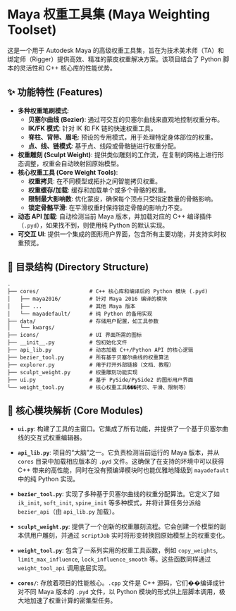 # Maya 权重工具集 (Maya Weighting Toolset)

这是一个用于 Autodesk Maya 的高级权重工具集，旨在为技术美术师（TA）和绑定师（Rigger）提供高效、精准的蒙皮权重解决方案。该项目结合了 Python 脚本的灵活性和 C++ 核心库的性能优势。

## ✨ 功能特性 (Features)

- **多种权重笔刷模式**:
  - **贝塞尔曲线 (Bezier)**: 通过可交互的贝塞尔曲线来直观地控制权重分布。
  - **IK/FK 模式**: 针对 IK 和 FK 链的快速权重工具。
  - **脊柱、背带、眉毛**: 预设的专用模式，用于处理特定身体部位的权重。
  - **点、线、链模式**: 基于点、线段或骨骼链进行权重分配。
- **权重雕刻 (Sculpt Weight)**: 提供类似雕刻的工作流，在复制的网格上进行形态调整，权重会自动映射回原始模型。
- **核心权重工具 (Core Weight Tools)**:
  - **权重拷贝**: 在不同模型或拓扑之间智能拷贝权重。
  - **权重缓存/加载**: 缓存和加载单个或多个骨骼的权重。
  - **限制最大影响数**: 优化蒙皮，确保每个顶点只受指定数量的骨骼影响。
  - **锁定骨骼平滑**: 在平滑权重时保持锁定骨骼的影响力不变。
- **动态 API 加载**: 自动检测当前 Maya 版本，并加载对应的 C++ 编译插件（`.pyd`），如果找不到，则使用纯 Python 的默认实现。
- **可交互 UI**: 提供一个集成的图形用户界面，包含所有主要功能，并支持实时权重预览。

## 📂 目录结构 (Directory Structure)

```
.
├── cores/                # C++ 核心库和编译后的 Python 模块 (.pyd)
│   ├── maya2016/         # 针对 Maya 2016 编译的模块
│   ├── ...               # 其他 Maya 版本
│   └── mayadefault/      # 纯 Python 的备用实现
├── data/                 # 存储用户配置，如工具参数
│   └── kwargs/
├── icons/                # UI 界面所需的图标
├── __init__.py           # 包初始化文件
├── api_lib.py            # 动态加载 C++/Python API 的核心逻辑
├── bezier_tool.py        # 所有基于贝塞尔曲线的权重算法
├── explorer.py           # 用于打开外部链接（文档、教程）
├── sculpt_weight.py      # 权重雕刻功能实现
├── ui.py                 # 基于 PySide/PySide2 的图形用户界面
└── weight_tool.py        # 核心权重工具���拷贝、平滑、限制等）
```

## 🚀 核心模块解析 (Core Modules)

- **`ui.py`**:
  构建了工具的主窗口。它集成了所有功能，并提供了一个基于贝塞尔曲线的交互式权重编辑器。

- **`api_lib.py`**:
  项目的“大脑”之一。它负责检测当前运行的 Maya 版本，并从 `cores` 目录中加载相应版本的 `.pyd` 文件。这确保了在支持的环境中可以获得 C++ 带来的高性能，同时在没有预编译模块时也能优雅地降级到 `mayadefault` 中的纯 Python 实现。

- **`bezier_tool.py`**:
  实现了多种基于贝塞尔曲线的权重分配算法。它定义了如 `ik_init`, `soft_init`, `spine_init` 等多种模式，并将计算任务分派给 `bezier_api`（由 `api_lib.py` 加载）。

- **`sculpt_weight.py`**:
  提供了一个创新的权重雕刻流程。它会创建一个模型的副本供用户雕刻，并通过 `scriptJob` 实时将形变转换回原始模型上的权重变化。

- **`weight_tool.py`**:
  包含了一系列实用的权重工具函数，例如 `copy_weights`, `limit_max_influence`, `lock_influence_smooth` 等。这些函数同样通过 `weight_tool_api` 调用底层实现。

- **`cores/`**:
  存放着项目的性能核心。`.cpp` 文件是 C++ 源码，它们��编译成针对不同 Maya 版本的 `.pyd` 文件，以 Python 模块的形式供上层脚本调用，极大地加速了权重计算的密集型任务。
